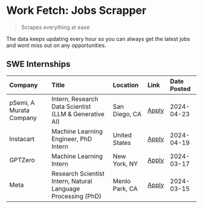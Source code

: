 # Work Fetch: Jobs Scrapper
> Scrapes everything at ease

The data keeps updating every hour so you can always get the latest jobs and wont miss out on any opportunities.

## SWE Internships
<!--START_SECTION:workfetch-->
| Company                 | Title                                                        | Location       | Link                                                                                                                                                                                                                                                                           | Date Posted   |
|:------------------------|:-------------------------------------------------------------|:---------------|:-------------------------------------------------------------------------------------------------------------------------------------------------------------------------------------------------------------------------------------------------------------------------------|:--------------|
| pSemi, A Murata Company | Intern, Research Data Scientist (LLM & Generative AI)        | San Diego, CA  | [Apply](https://www.linkedin.com/jobs/view/intern-research-data-scientist-llm-generative-ai-at-psemi-a-murata-company-3887074168?position=7&pageNum=0&refId=Ebr9DTO%2BSLYPgSb98PjNLA%3D%3D&trackingId=CU9%2FZaSNnKezoZs5AbYhng%3D%3D&trk=public_jobs_jserp-result_search-card) | 2024-04-23    |
| Instacart               | Machine Learning Engineer, PhD Intern                        | United States  | [Apply](https://www.linkedin.com/jobs/view/machine-learning-engineer-phd-intern-at-instacart-3901991739?position=2&pageNum=0&refId=Ebr9DTO%2BSLYPgSb98PjNLA%3D%3D&trackingId=kV0D8jxHB%2FU8z0PRTUIEPw%3D%3D&trk=public_jobs_jserp-result_search-card)                          | 2024-04-19    |
| GPTZero                 | Machine Learning Intern                                      | New York, NY   | [Apply](https://www.linkedin.com/jobs/view/machine-learning-intern-at-gptzero-3860723963?position=6&pageNum=0&refId=Ebr9DTO%2BSLYPgSb98PjNLA%3D%3D&trackingId=5hUn8BMa8lhnCqf14U30XA%3D%3D&trk=public_jobs_jserp-result_search-card)                                           | 2024-03-17    |
| Meta                    | Research Scientist Intern, Natural Language Processing (PhD) | Menlo Park, CA | [Apply](https://www.linkedin.com/jobs/view/research-scientist-intern-natural-language-processing-phd-at-meta-3858718375?position=8&pageNum=0&refId=Ebr9DTO%2BSLYPgSb98PjNLA%3D%3D&trackingId=Yp1EB%2BVFPLBdEDDt4goXMg%3D%3D&trk=public_jobs_jserp-result_search-card)          | 2024-03-15    |
<!--END_SECTION:workfetch-->
